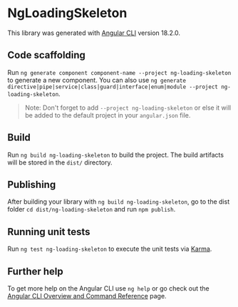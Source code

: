 # NgLoadingSkeleton

This library was generated with [Angular CLI](https://github.com/angular/angular-cli) version 18.2.0.

## Code scaffolding

Run `ng generate component component-name --project ng-loading-skeleton` to generate a new component. You can also use `ng generate directive|pipe|service|class|guard|interface|enum|module --project ng-loading-skeleton`.
> Note: Don't forget to add `--project ng-loading-skeleton` or else it will be added to the default project in your `angular.json` file. 

## Build

Run `ng build ng-loading-skeleton` to build the project. The build artifacts will be stored in the `dist/` directory.

## Publishing

After building your library with `ng build ng-loading-skeleton`, go to the dist folder `cd dist/ng-loading-skeleton` and run `npm publish`.

## Running unit tests

Run `ng test ng-loading-skeleton` to execute the unit tests via [Karma](https://karma-runner.github.io).

## Further help

To get more help on the Angular CLI use `ng help` or go check out the [Angular CLI Overview and Command Reference](https://angular.dev/tools/cli) page.
